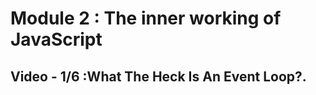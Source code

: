 # Module 2 : The inner working of JavaScript

## Video - 1/6 :What The Heck Is An Event Loop?.

### 